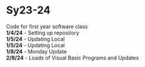 # Sy23-24
Code for first year software class <br>
<b>1/4/24</b> - Setting up repository <br>
<b>1/5/24</b> - Updating Local <br>
<b>1/5/24</b> - Updating Local <br>
<b>1/8/24</b> - Monday Update <br>
<b>2/8/24</b> - Loads of Visual Basic Programs and Updates

